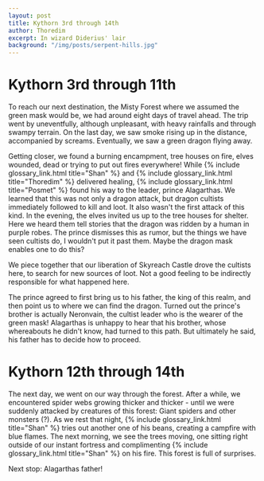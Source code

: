 ```yaml
---
layout: post
title: Kythorn 3rd through 14th
author: Thoredim
excerpt: In wizard Diderius' lair
background: "/img/posts/serpent-hills.jpg"
---
```


# Kythorn 3rd through 11th

To reach our next destination, the Misty Forest where we assumed the green mask
would be, we had around eight days of travel ahead. The trip went by
uneventfully, although unpleasant, with heavy rainfalls and through swampy
terrain. On the last day, we saw smoke rising up in the distance, accompanied by
screams. Eventually, we saw a green dragon flying away.

Getting closer, we found a burning encampment, tree houses on fire, elves
wounded, dead or trying to put out fires everywhere! While {% include glossary_link.html title="Shan" %} and {% include glossary_link.html title="Thoredim" %}
delivered healing, {% include glossary_link.html title="Posmet" %} found his way to the leader, prince Alagarthas. We
learned that this was not only a dragon attack, but dragon cultists immediately
followed to kill and loot. It also wasn't the first attack of this kind. In the
evening, the elves invited us up to the tree houses for shelter. Here we heard
them tell stories that the dragon was ridden by a human in purple robes. The
prince dismisses this as rumor, but the things we have seen cultists do, I
wouldn't put it past them. Maybe the dragon mask enables one to do this?

We piece together that our liberation of Skyreach Castle drove the cultists
here, to search for new sources of loot. Not a good feeling to be indirectly
responsible for what happened here.

The prince agreed to first bring us to his father, the king of this realm, and
then point us to where we can find the dragon. Turned out the prince's brother
is actually Neronvain, the cultist leader who is the wearer of the green mask!
Alagarthas is unhappy to hear that his brother, whose whereabouts he didn't
know, had turned to this path. But ultimately he said, his father has to decide
how to proceed.

# Kythorn 12th through 14th

The next day, we went on our way through the forest. After a while, we
encountered spider webs growing thicker and thicker - until we were suddenly
attacked by creatures of this forest: Giant spiders and other monsters (?). As
we rest that night, {% include glossary_link.html title="Shan" %} tries out another one of his beans, creating a campfire
with blue flames. The next morning, we see the trees moving, one sitting right
outside of our instant fortress and complimenting {% include glossary_link.html title="Shan" %} on his fire. This forest
is full of surprises.

Next stop: Alagarthas father!
